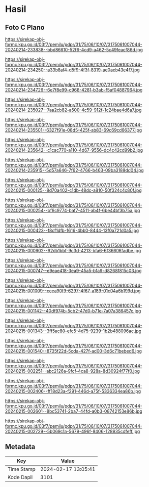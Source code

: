 # Hasil

## Foto C Plano

https://sirekap-obj-formc.kpu.go.id/03f7/pemilu/pdpr/31/75/06/10/07/3175061007044-20240214-233838--bbd86610-52f6-4cd9-a462-5c49feacf86d.jpg

https://sirekap-obj-formc.kpu.go.id/03f7/pemilu/pdpr/31/75/06/10/07/3175061007044-20240214-234250--a33b8af4-d5f9-4f3f-8319-ae0aeb43e4f7.jpg

https://sirekap-obj-formc.kpu.go.id/03f7/pemilu/pdpr/31/75/06/10/07/3175061007044-20240214-234726--6e7f8e99-c968-4281-b3ab-f5af04887964.jpg

https://sirekap-obj-formc.kpu.go.id/03f7/pemilu/pdpr/31/75/06/10/07/3175061007044-20240214-235027--7aa2cb82-a500-4c59-912f-1c24bae4d6a7.jpg

https://sirekap-obj-formc.kpu.go.id/03f7/pemilu/pdpr/31/75/06/10/07/3175061007044-20240214-235501--6327f91e-08d5-425f-ab83-69c69cd66377.jpg

https://sirekap-obj-formc.kpu.go.id/03f7/pemilu/pdpr/31/75/06/10/07/3175061007044-20240214-235642--c1cac770-a110-4d67-9556-dc4c42cd99b2.jpg

https://sirekap-obj-formc.kpu.go.id/03f7/pemilu/pdpr/31/75/06/10/07/3175061007044-20240214-235915--5d57a646-7f62-4766-b463-09ba3188dd04.jpg

https://sirekap-obj-formc.kpu.go.id/03f7/pemilu/pdpr/31/75/06/10/07/3175061007044-20240215-000125--8d70a402-c1db-48dc-a810-50f324c4c80f.jpg

https://sirekap-obj-formc.kpu.go.id/03f7/pemilu/pdpr/31/75/06/10/07/3175061007044-20240215-000254--bf9c9774-baf7-4511-ab4f-6be44bf3b75a.jpg

https://sirekap-obj-formc.kpu.go.id/03f7/pemilu/pdpr/31/75/06/10/07/3175061007044-20240215-000423--f8cf1dfb-1616-4bb0-8444-13f0a721d0a5.jpg

https://sirekap-obj-formc.kpu.go.id/03f7/pemilu/pdpr/31/75/06/10/07/3175061007044-20240215-000602--92db1bbf-9c3d-4213-bfa6-6f36606fadbe.jpg

https://sirekap-obj-formc.kpu.go.id/03f7/pemilu/pdpr/31/75/06/10/07/3175061007044-20240215-000747--e9eae418-3ea9-45a5-b1a9-d8268f815c03.jpg

https://sirekap-obj-formc.kpu.go.id/03f7/pemilu/pdpr/31/75/06/10/07/3175061007044-20240215-001009--ccea90f9-6297-4f67-a189-01c04a6b199d.jpg

https://sirekap-obj-formc.kpu.go.id/03f7/pemilu/pdpr/31/75/06/10/07/3175061007044-20240215-001142--40df974b-5cb2-47d0-b71e-7a07a386457c.jpg

https://sirekap-obj-formc.kpu.go.id/03f7/pemilu/pdpr/31/75/06/10/07/3175061007044-20240215-001343--3ff5ac80-efc5-4d75-9239-1b2b488096ac.jpg

https://sirekap-obj-formc.kpu.go.id/03f7/pemilu/pdpr/31/75/06/10/07/3175061007044-20240215-001540--8735f22d-5cda-427f-ad00-3d6c71bebed6.jpg

https://sirekap-obj-formc.kpu.go.id/03f7/pemilu/pdpr/31/75/06/10/07/3175061007044-20240215-002251--abc2126a-9fcf-4ca8-928a-8d30924f77f0.jpg

https://sirekap-obj-formc.kpu.go.id/03f7/pemilu/pdpr/31/75/06/10/07/3175061007044-20240215-002406--ff18d23a-f291-446d-a75f-5336334ea86b.jpg

https://sirekap-obj-formc.kpu.go.id/03f7/pemilu/pdpr/31/75/06/10/07/3175061007044-20240215-002601--8bc53741-2ba7-44fd-a0b3-08742153e86b.jpg

https://sirekap-obj-formc.kpu.go.id/03f7/pemilu/pdpr/31/75/06/10/07/3175061007044-20240215-002729--5b069c1a-5679-496f-8406-128935cdfeff.jpg


## Metadata

| Key        | Value               |
| ---------- | ------------------- |
| Time Stamp | 2024-02-17 13:05:41 |
| Kode Dapil | 3101                |



